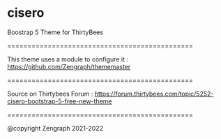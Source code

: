 # cisero
Boostrap 5 Theme for ThirtyBees

==============================================

This theme uses a module to configure it : 
https://github.com/Zengraph/thememaster

==============================================

Source on Thirtybees Forum :
https://forum.thirtybees.com/topic/5252-cisero-bootstrap-5-free-new-theme

==============================================


@copyright Zengraph 2021-2022


